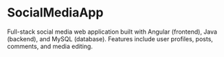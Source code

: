 # SocialMediaApp
Full-stack social media web application built with Angular (frontend), Java (backend), and MySQL (database). Features include user profiles, posts, comments, and media editing.
